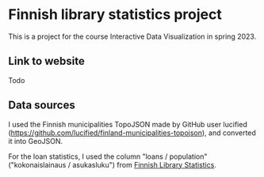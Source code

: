 # Finnish library statistics project

This is a project for the course Interactive Data Visualization in spring 2023.

## Link to website

Todo

## Data sources

I used the Finnish municipalities TopoJSON made by GitHub user lucified (<https://github.com/lucified/finland-municipalities-topojson>), and converted it into GeoJSON.

For the loan statistics, I used the column "loans / population" ("kokonaislainaus / asukasluku") from [Finnish Library Statistics](https://tilastot.kirjastot.fi/yearlyreports.php).
